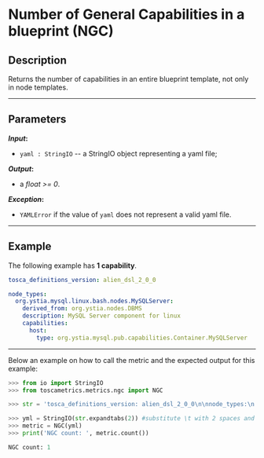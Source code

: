 # Number of General Capabilities in a blueprint (NGC)

## Description

Returns the number of capabilities in an entire blueprint template, not only in node templates. 

---

## Parameters

**_Input_:**

* ```yaml : StringIO``` -- a StringIO object representing a yaml file;

**_Output_:** 

* a _float >= 0_.

**_Exception_:** 

* ```YAMLError``` if the value of ```yaml``` does not represent a valid yaml file. 

---

## Example
The following example has **1 capability**.

``` yaml
tosca_definitions_version: alien_dsl_2_0_0

node_types:
  org.ystia.mysql.linux.bash.nodes.MySQLServer:
    derived_from: org.ystia.nodes.DBMS
    description: MySQL Server component for linux
    capabilities:
      host:
        type: org.ystia.mysql.pub.capabilities.Container.MySQLServer
```

---

Below an example on how to call the metric and the expected output for this example:

```python
>>> from io import StringIO
>>> from toscametrics.metrics.ngc import NGC

>>> str = 'tosca_definitions_version: alien_dsl_2_0_0\n\nnode_types:\n  org.ystia.mysql.linux.bash.nodes.MySQLServer:\n    derived_from: org.ystia.nodes.DBMS\n    description: MySQL Server component for linux\n    capabilities:\n      host:\n        type: org.ystia.mysql.pub.capabilities.Container.MySQLServer'

>>> yml = StringIO(str.expandtabs(2)) #substitute \t with 2 spaces and create the StringIO object
>>> metric = NGC(yml)
>>> print('NGC count: ', metric.count())

NGC count: 1
```